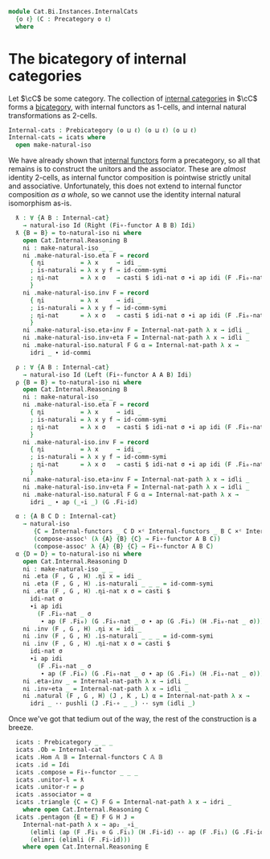 <!--
```agda
open import Cat.Bi.Base

open import Cat.Functor.Bifunctor
open import Cat.Instances.Functor
open import Cat.Instances.InternalFunctor
open import Cat.Instances.InternalFunctor.Compose
open import Cat.Instances.Product
open import Cat.Prelude

import Cat.Internal.Base
import Cat.Reasoning
import Cat.Internal.Reasoning
```
-->

```agda
module Cat.Bi.Instances.InternalCats
  {o ℓ} (C : Precategory o ℓ)
  where
```

<!--
```agda
open Cat.Reasoning C
open Cat.Internal.Base C
open Prebicategory
open Internal-functor
open _=>i_
```
-->

# The bicategory of internal categories

Let $\cC$ be some category. The collection of [internal categories] in
$\cC$ forms a [bicategory], with internal functors as 1-cells, and
internal natural transformations as 2-cells.

[internal categories]: Cat.Internal.Base.html
[bicategory]: Cat.Bi.Base.html

```agda
Internal-cats : Prebicategory (o ⊔ ℓ) (o ⊔ ℓ) (o ⊔ ℓ)
Internal-cats = icats where
  open make-natural-iso
```

We have already shown that [internal functors] form a precategory, so
all that remains is to construct the unitors and the associator. These
are *almost* identity 2-cells, as internal functor composition is
pointwise strictly unital and associative. Unfortunately, this does not
extend to internal functor composition _as a whole_, so we cannot use
the identity internal natural isomorphism as-is.

[internal functors]: Cat.Instances.InternalFunctor.html

```agda
  ƛ : ∀ {A B : Internal-cat}
    → natural-iso Id (Right (Fi∘-functor A B B) Idi)
  ƛ {B = B} = to-natural-iso ni where
    open Cat.Internal.Reasoning B
    ni : make-natural-iso _ _
    ni .make-natural-iso.eta F = record
      { ηi          = λ x     → idi _
      ; is-naturali = λ x y f → id-comm-symi
      ; ηi-nat      = λ x σ   → casti $ idi-nat σ ∙i ap idi (F .Fi₀-nat x σ)
      }
    ni .make-natural-iso.inv F = record
      { ηi          = λ x     → idi _
      ; is-naturali = λ x y f → id-comm-symi
      ; ηi-nat      = λ x σ   → casti $ idi-nat σ ∙i ap idi (F .Fi₀-nat x σ)
      }
    ni .make-natural-iso.eta∘inv F = Internal-nat-path λ x → idli _
    ni .make-natural-iso.inv∘eta F = Internal-nat-path λ x → idli _
    ni .make-natural-iso.natural F G α = Internal-nat-path λ x →
      idri _ ∙ id-commi

  ρ : ∀ {A B : Internal-cat}
    → natural-iso Id (Left (Fi∘-functor A A B) Idi)
  ρ {B = B} = to-natural-iso ni where
    open Cat.Internal.Reasoning B
    ni : make-natural-iso _ _
    ni .make-natural-iso.eta F = record
      { ηi          = λ x     → idi _
      ; is-naturali = λ x y f → id-comm-symi
      ; ηi-nat      = λ x σ   → casti $ idi-nat σ ∙i ap idi (F .Fi₀-nat x σ)
      }
    ni .make-natural-iso.inv F = record
      { ηi          = λ x     → idi _
      ; is-naturali = λ x y f → id-comm-symi
      ; ηi-nat      = λ x σ   → casti $ idi-nat σ ∙i ap idi (F .Fi₀-nat x σ)
      }
    ni .make-natural-iso.eta∘inv F = Internal-nat-path λ x → idli _
    ni .make-natural-iso.inv∘eta F = Internal-nat-path λ x → idli _
    ni .make-natural-iso.natural F G α = Internal-nat-path λ x →
      idri _ ∙ ap (_∘i _) (G .Fi-id)

  α : {A B C D : Internal-cat}
    → natural-iso
       {C = Internal-functors _ C D ×ᶜ Internal-functors _ B C ×ᶜ Internal-functors _ A B}
       (compose-assocˡ (λ {A} {B} {C} → Fi∘-functor A B C))
       (compose-assocʳ λ {A} {B} {C} → Fi∘-functor A B C)
  α {D = D} = to-natural-iso ni where
    open Cat.Internal.Reasoning D
    ni : make-natural-iso _ _
    ni .eta (F , G , H) .ηi x = idi _
    ni .eta (F , G , H) .is-naturali _ _ _ = id-comm-symi
    ni .eta (F , G , H) .ηi-nat x σ = casti $
      idi-nat σ
      ∙i ap idi
        (F .Fi₀-nat _ σ
         ∙ ap (F .Fi₀) (G .Fi₀-nat _ σ ∙ ap (G .Fi₀) (H .Fi₀-nat _ σ)))
    ni .inv (F , G , H) .ηi x = idi _
    ni .inv (F , G , H) .is-naturali _ _ _ = id-comm-symi
    ni .inv (F , G , H) .ηi-nat x σ = casti $
      idi-nat σ
      ∙i ap idi
        (F .Fi₀-nat _ σ
         ∙ ap (F .Fi₀) (G .Fi₀-nat _ σ ∙ ap (G .Fi₀) (H .Fi₀-nat _ σ)))
    ni .eta∘inv _ = Internal-nat-path λ x → idli _
    ni .inv∘eta _ = Internal-nat-path λ x → idli _
    ni .natural (F , G , H) (J , K , L) α = Internal-nat-path λ x →
      idri _ ·· pushli (J .Fi-∘ _ _) ·· sym (idli _)
```

Once we've got that tedium out of the way, the rest of the construction
is a breeze.

```agda
  icats : Prebicategory _ _ _
  icats .Ob = Internal-cat
  icats .Hom 𝔸 𝔹 = Internal-functors C 𝔸 𝔹
  icats .id = Idi
  icats .compose = Fi∘-functor _ _ _
  icats .unitor-l = ƛ
  icats .unitor-r = ρ
  icats .associator = α
  icats .triangle {C = C} F G = Internal-nat-path λ x → idri _
    where open Cat.Internal.Reasoning C
  icats .pentagon {E = E} F G H J =
    Internal-nat-path λ x → ap₂ _∘i_
      (elimli (ap (F .Fi₁ ⊙ G .Fi₁) (H .Fi-id) ·· ap (F .Fi₁) (G .Fi-id) ·· F .Fi-id))
      (elimri (elimli (F .Fi-id)))
    where open Cat.Internal.Reasoning E
```
